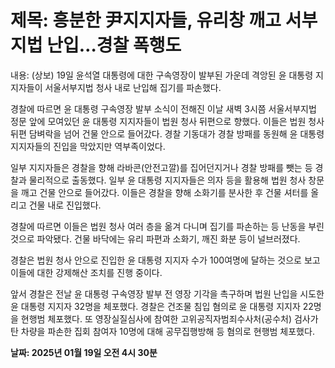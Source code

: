 # **제목: 흥분한 尹지지자들, 유리창 깨고 서부지법 난입…경찰 폭행도**

  내용: (상보) 19일 윤석열 대통령에 대한 구속영장이 발부된 가운데 격앙된 윤 대통령 지지자들이 서울서부지법 청사 내로 난입해 집기를 파손했다.

경찰에 따르면 윤 대통령 구속영장 발부 소식이 전해진 이날 새벽 3시쯤 서울서부지법 정문 앞에 모여있던 윤 대통령 지지자들이 법원 청사 뒤편으로 향했다. 이들은 법원 청사 뒤편 담벼락을 넘어 건물 안으로 들어갔다. 경찰 기동대가 경찰 방패를 동원해 윤 대통령 지지자들의 진입을 막았지만 역부족이었다.

일부 지지자들은 경찰을 향해 라바콘(안전고깔)를 집어던지거나 경찰 방패를 뺏는 등 경찰과 물리적으로 출동했다. 일부 윤 대통령 지지자들은 의자 등을 활용해 법원 청사 창문을 깨고 건물 안으로 들어갔다. 이들은 경찰을 향해 소화기를 분사한 후 건물 셔터를 올리고 건물 내로 진입했다.

경찰에 따르면 이들은 법원 청사 여러 층을 옮겨 다니며 집기를 파손하는 등 난동을 부린 것으로 파악됐다. 건물 바닥에는 유리 파편과 소화기, 깨진 화분 등이 널브러졌다.

경찰은 법원 청사 안으로 진입한 윤 대통령 지지자 수가 100여명에 달하는 것으로 보고 이들에 대한 강제해산 조치를 진행 중이다.

앞서 경찰은 전날 윤 대통령 구속영장 발부 전 영장 기각을 촉구하며 법원 난입을 시도한 윤 대통령 지지자 32명을 체포했다. 경찰은 건조물 침입 혐의로 윤 대통령 지지자 22명을 현행범 체포했다. 또 영장실질심사에 참여한 고위공직자범죄수사처(공수처) 검사가 탄 차량을 파손한 집회 참여자 10명에 대해 공무집행방해 등 혐의로 현행범 체포했다.

  **날짜: 2025년 01월 19일 오전 4시 30분**